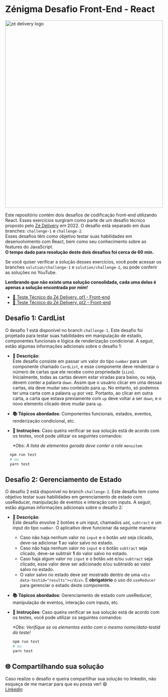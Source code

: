# Zénigma Desafio Front-End - React

<img src="./ze-bg.jpeg" width="100% " height="600" alt="zé delivery logo" />

Este repositório contém dois desafios de codificação front-end utilizando React. Esses exercícios surgiram como parte de um desafio técnico proposto pelo [Zé Delivery](https://www.ze.delivery/) em 2022. O desafio está separado em duas branches: `challenge-1` e `challenge-2`.  
Esses desafios têm como objetivo testar suas habilidades em desenvolvimento com React, bem como seu conhecimento sobre as features do JavaScript.  
**O tempo dado para resolução deste dois desafios foi cerca de 60 min.**

Se você quiser verificar a solução desses exercícios, você pode acessar os branches `solution/challenge-1` e `solution/challenge-2`, ou pode conferir as soluções no YouTube.

**Lembrando que não existe uma solução consolidada, cada uma delas é apenas a solução encontrada por mim!**

- [📌 Teste Técnico do Zé Delivery. pt1 - Front-end](https://www.youtube.com/watch?v=5uWas1qL6E0&ab_channel=MurilloWolf)
- [📌 Teste Técnico do Zé Delivery. pt2 - Front-end](https://www.youtube.com/watch?v=yFlx_K1EX48&ab_channel=MurilloWolf)

## Desafio 1: CardList

O desafio 1 está disponível no branch `challenge-1`. Este desafio foi projetado para testar suas habilidades em manipulação de estado, componentes funcionais e lógica de renderização condicional. A seguir, estão algumas informações adicionais sobre o desafio 1:

- **📄 Descrição**:  
  Este desafio consiste em passar um valor do tipo `number` para um componente chamado `CardList`, e esse componente deve renderizar o número de cartas que ele recebe como propriedade (`size`).  
  Inicialmente, todas as cartas devem estar viradas para baixo, ou seja, devem conter a palavra `down`. Assim que o usuário clicar em uma dessas cartas, ela deve mudar seu conteúdo para `up`. No entanto, só podemos ter uma carta com a palavra `up` por vez. Portanto, ao clicar em outra carta, a carta que estava previamente com `up` deve voltar a ser `down`, e o novo elemento clicado deve mudar para `up`.
- **📚 Tópicos abordados**: Componentes funcionais, estados, eventos, renderização condicional, etc.
- **📌 Instruções**: Caso queira verificar se sua solução está de acordo com os testes, você pode utilizar os seguintes comandos:

  _\*Obs: A lista de elementos gerada deve conter a role `menuitem`._

```bash
  npm run test
  # ou
  yarn test
```

## Desafio 2: Gerenciamento de Estado

O desafio 2 está disponível no branch `challenge-2`. Este desafio tem como objetivo testar suas habilidades em gerenciamento de estado com useReducer, manipulação de eventos e interação com inputs. A seguir, estão algumas informações adicionais sobre o desafio 2:

- **📄 Descrição**:  
  Este desafio envolve 2 botões e um input, chamados `add`, `subtract` e um input do tipo `number`. O aplicativo deve funcionar da seguinte maneira:
  - Caso não haja nenhum valor no `input` e o botão `add` seja clicado, deve-se adicionar **1** ao valor salvo no estado.
  - Caso não haja nenhum valor no `input` e o botão `subtract` seja clicado, deve-se subtrair **1** do valor salvo no estado.
  - Caso haja algum valor no `input` e o botão `add` e/ou `subtract` seja clicado, esse valor deve ser adicionado e/ou subtraído ao valor salvo no estado.
  - O valor salvo no estado deve ser mostrado dentro de uma `<div data-testid="results"></div>`.
    É **obrigatório** o uso do `useReducer` para gerenciar o estado deste componente.
- **📚 Tópicos abordados**: Gerenciamento de estado com useReducer, manipulação de eventos, interação com inputs, etc.
- **📌 Instruções**: Caso queira verificar se sua solução está de acordo com os testes, você pode utilizar os seguintes comandos:

  _\*Obs: Verifique se os elementos estão com o mesmo nome/data-testid do teste!_

  ```bash
  npm run test
  # ou
  yarn test
  ```

## 🌐 Compartilhando sua solução

Caso realize o desafio e queira compartilhar sua solução no linkedin, não esqueça de me marcar para que eu possa ver! 😄  
[Linkedin](https://www.linkedin.com/in/murillo-wolf-dev/)
